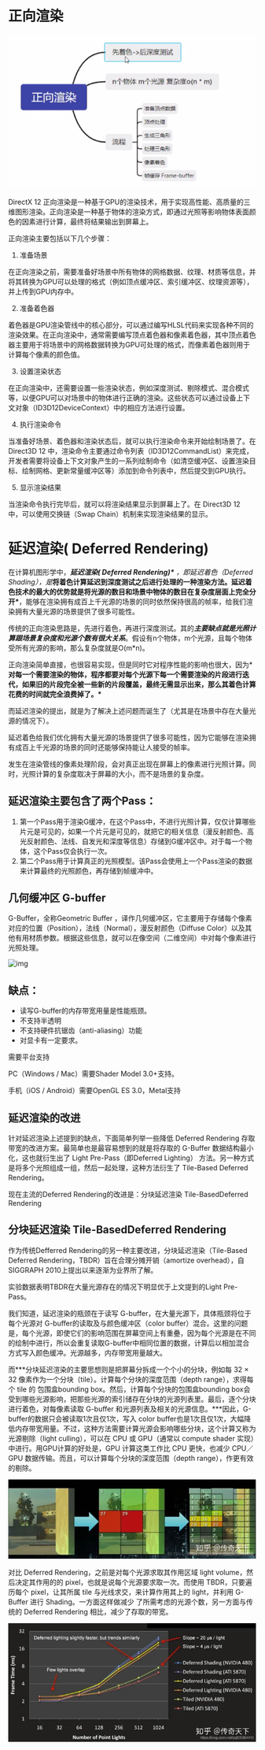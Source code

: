 # 正向渲染

![image-20231110175357774](.\image-20231110175357774.png)

DirectX 12 正向渲染是一种基于GPU的渲染技术，用于实现高性能、高质量的三维图形渲染。正向渲染是一种基于物体的渲染方式，即通过光照等影响物体表面颜色的因素进行计算，最终将结果输出到屏幕上。

正向渲染主要包括以下几个步骤：

1. 准备场景

在正向渲染之前，需要准备好场景中所有物体的网格数据、纹理、材质等信息，并将其转换为GPU可以处理的格式（例如顶点缓冲区、索引缓冲区、纹理资源等），并上传到GPU内存中。

2. 准备着色器

着色器是GPU渲染管线中的核心部分，可以通过编写HLSL代码来实现各种不同的渲染效果。在正向渲染中，通常需要编写顶点着色器和像素着色器，其中顶点着色器主要用于将场景中的网格数据转换为GPU可处理的格式，而像素着色器则用于计算每个像素的颜色值。

3. 设置渲染状态

在正向渲染中，还需要设置一些渲染状态，例如深度测试、剔除模式、混合模式等，以便GPU可以对场景中的物体进行正确的渲染。这些状态可以通过设备上下文对象（ID3D12DeviceContext）中的相应方法进行设置。

4. 执行渲染命令

当准备好场景、着色器和渲染状态后，就可以执行渲染命令来开始绘制场景了。在 Direct3D 12 中，渲染命令主要通过命令列表（ID3D12CommandList）来完成，开发者需要将设备上下文对象产生的一系列绘制命令（如清空缓冲区、设置渲染目标、绘制网格、更新常量缓冲区等）添加到命令列表中，然后提交到GPU执行。

5. 显示渲染结果

当渲染命令执行完毕后，就可以将渲染结果显示到屏幕上了。在 Direct3D 12 中，可以使用交换链（Swap Chain）机制来实现渲染结果的显示。



# 延迟渲染( Deferred Rendering)

在计算机图形学中，***延迟渲染( Deferred Rendering)\*** ，即延迟着色（Deferred Shading），是***将着色计算延迟到深度测试之后进行处理的一种渲染方法。延迟着色技术的最大的优势就是将光源的数目和场景中物体的数目在复杂度层面上完全分开\***，能够在渲染拥有成百上千光源的场景的同时依然保持很高的帧率，给我们渲染拥有大量光源的场景提供了很多可能性。

传统的正向渲染思路是，先进行着色，再进行深度测试。其的***主要缺点就是光照计算跟场景复杂度和光源个数有很大关系***。假设有n个物体，m个光源，且每个物体受所有光源的影响，那么复杂度就是O(m*n)。

正向渲染简单直接，也很容易实现，但是同时它对程序性能的影响也很大，因为***对每一个需要渲染的物体，程序都要对每个光源下每一个需要渲染的片段进行迭代，如果旧的片段完全被一些新的片段覆盖，最终无需显示出来，那么其着色计算花费的时间就完全浪费掉了。\***

而延迟渲染的提出，就是为了解决上述问题而诞生了（尤其是在场景中存在大量光源的情况下）。

延迟着色给我们优化拥有大量光源的场景提供了很多可能性，因为它能够在渲染拥有成百上千光源的场景的同时还能够保持能让人接受的帧率。

发生在渲染管线的像素处理阶段，会对真正出现在屏幕上的像素进行光照计算。同时，光照计算的复杂度取决于屏幕的大小，而不是场景的复杂度。

## 延迟渲染主要包含了两个Pass：

1. 第一个Pass用于渲染G缓冲，在这个Pass中，不进行光照计算，仅仅计算哪些片元是可见的，如果一个片元是可见的，就把它的相关信息（漫反射颜色、高光反射颜色、法线、自发光和深度等信息）存储到G缓冲区中。对于每一个物体，这个Pass仅会执行一次。
2. 第二个Pass用于计算真正的光照模型。该Pass会使用上一个Pass渲染的数据来计算最终的光照颜色，再存储到帧缓冲中。

## 几何缓冲区 G-buffer  

G-Buffer，全称Geometric Buffer ，译作几何缓冲区，它主要用于存储每个像素对应的位置（Position），法线（Normal），漫反射颜色（Diffuse Color）以及其他有用材质参数。根据这些信息，就可以在像空间（二维空间）中对每个像素进行光照处理。



![img](https://pic4.zhimg.com/80/v2-0a82e2d4366e8c39520ba75ba9cb87f7_720w.webp)

## 缺点：

- 读写G-buffer的内存带宽用量是性能瓶颈。
- 不支持半透明
- 不支持硬件抗锯齿（anti-aliasing）功能
- 对显卡有一定要求。

需要平台支持

PC（Windows / Mac）需要Shader Model 3.0+支持。

手机（iOS / Android）需要OpenGL ES 3.0，Metal支持

## 延迟渲染的改进


针对延迟渲染上述提到的缺点，下面简单列举一些降低 Deferred Rendering 存取带宽的改进方案。最简单也是最容易想到的就是将存取的 G-Buffer 数据结构最小化，这也就衍生出了 Light Pre-Pass（即Deferred Lighting） 方法。另一种方式是将多个光照组成一组，然后一起处理，这种方法衍生了 Tile-Based Deferred Rendering。

现在主流的Deferred Rendering的改进是：分块延迟渲染 Tile-BasedDeferred Rendering



## 分块延迟渲染 Tile-BasedDeferred Rendering


作为传统Defferred Rendering的另一种主要改进，分块延迟渲染（Tile-Based Deferred Rendering，TBDR）旨在合理分摊开销（amortize overhead），自SIGGRAPH 2010上提出以来逐渐为业界所了解。

实验数据表明TBDR在大量光源存在的情况下明显优于上文提到的Light Pre-Pass。

我们知道，延迟渲染的瓶颈在于读写 G-buffer，在大量光源下，具体瓶颈将位于每个光源对 G-buffer的读取及与颜色缓冲区（color buffer）混合。这里的问题是，每个光源，即使它们的影响范围在屏幕空间上有重疉，因为每个光源是在不同的绘制中进行，所以会重复读取G-buffer中相同位置的数据，计算后以相加混合方式写入颜色缓冲。光源越多，内存带宽用量越大。

而***分块延迟渲染的主要思想则是把屏幕分拆成一个个小的分块，例如每 32 × 32 像素作为一个分块（tile）。计算每个分块的深度范围（depth range），求得每个 tile 的 包围盒bounding box。然后，计算每个分块的包围盒bounding box会受到哪些光源影响，把那些光源的索引储存在分块的光源列表里。最后，逐个分块进行着色，对每像素读取 G-buffer 和光源列表及相关的光源信息。\***因此，G-buffer的数据只会被读取1次且仅1次，写入 color buffer也是1次且仅1次，大幅降低内存带宽用量。不过，这种方法需要计算光源会影响哪些分块，这个计算又称为光源剔除（light culling），可以在 CPU 或 GPU（通常以 compute shader 实现）中进行。用GPU计算的好处是，GPU 计算这类工作比 CPU 更快，也减少 CPU／GPU 数据传输。而且，可以计算每个分块的深度范围（depth range），作更有效的剔除。



![img](.\v2-ccaa6079f0e22cd751f2300bc002cca2_720w.webp)

对比 Deferred Rendering，之前是对每个光源求取其作用区域 light volume，然后决定其作用的的 pixel，也就是说每个光源要求取一次。而使用 TBDR，只要遍历每个 pixel，让其所属 tile 与光线求交，来计算作用其上的 light，并利用 G-Buffer 进行 Shading。一方面这样做减少 了所需考虑的光源个数，另一方面与传统的 Deferred Rendering 相比，减少了存取的带宽。

![img](.\v2-948a6ca14f435b3793cf35fa985fb3b6_720w.webp)